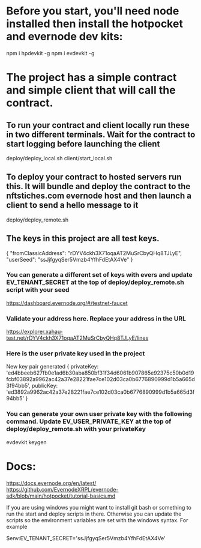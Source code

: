 # Before you start, you'll need node installed then install the hotpocket and evernode dev kits:

npm i hpdevkit -g
npm i evdevkit -g



# The project has a simple contract and simple client that will call the contract.

## To run your contract and client locally run these in two different terminals.  Wait for the contract to start logging before launching the client 

deploy/deploy_local.sh 
client/start_local.sh 


## To deploy your contract to hosted servers run this.  It will bundle and deploy the contract to the nftstiches.com evernode host and then launch a client to send a hello message to it

deploy/deploy_remote.sh



## The keys in this project are all test keys.

{
  "fromClassicAddress": "rDYV4ckh3X71oqaAT2MuSrCbyQHq8TJLyE",
  "userSeed": "ssJjfgyqSer5Vmzb4YfhFdEtAX4Ve"
}

### You can generate a different set of keys with evers and update EV_TENANT_SECRET at the top of deploy/deploy_remote.sh script with your seed

https://dashboard.evernode.org/#/testnet-faucet

### Validate your address here.  Replace your address in the URL

https://explorer.xahau-test.net/rDYV4ckh3X71oqaAT2MuSrCbyQHq8TJLyE/lines



### Here is the user private key used in the project

New key pair generated {
  privateKey: 'ed4bbeeb627fb0e1ad6b30aba850bf31f34d6061b907865e92375c50b0d19fcbf03892a9962ac42a37e28221fae7ce102d03ca0b6776890999d1b5a665d3f94bb5',
  publicKey: 'ed3892a9962ac42a37e28221fae7ce102d03ca0b6776890999d1b5a665d3f94bb5'
}

### You can generate your own user private key with the following command.  Update EV_USER_PRIVATE_KEY at the top of deploy/deploy_remote.sh with your privateKey 

evdevkit keygen









# Docs:

https://docs.evernode.org/en/latest/
https://github.com/EvernodeXRPL/evernode-sdk/blob/main/hotpocket/tutorial-basics.md





If you are using windows you might want to install git bash or something to run the start and deploy scripts in there.   Otherwise you can update the scripts 
so the environment variables are set with the windows syntax.  For example

$env:EV_TENANT_SECRET='ssJjfgyqSer5Vmzb4YfhFdEtAX4Ve'


